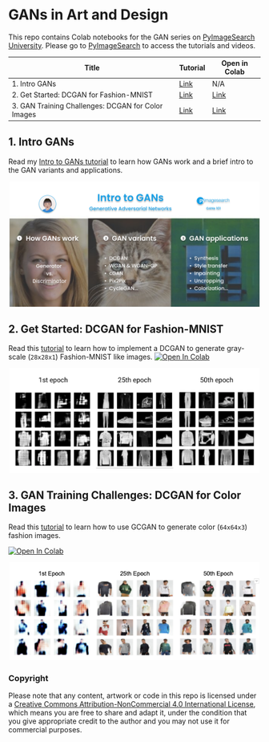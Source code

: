 # GANs in Art and Design
This repo contains Colab notebooks for the GAN series on [PyImageSearch University](https://www.pyimagesearch.com/pyimagesearch-university/). Please go to [PyImageSearch](https://www.pyimagesearch.com/) to access the tutorials and videos.

|Title                                   |Tutorial  |Open in Colab |
|----------------------------------------|--------- |----- |
|1. Intro GANs                           |[Link](https://www.pyimagesearch.com/2021/09/13/intro-to-generative-adversarial-networks-gans/)  | N/A  |
|2. Get Started: DCGAN for Fashion-MNIST |[Link](https://www.pyimagesearch.com/2021/11/11/get-started-dcgan-for-fashion-mnist/)  |[Link](https://colab.research.google.com/github/margaretmz/GANs-in-Art-and-Design/blob/main/2_dcgan_fashion_mnist.ipynb)|
|3. GAN Training Challenges: DCGAN for Color Images |[Link](https://www.pyimagesearch.com/2021/12/13/gan-training-challenges-dcgan-for-color-images/)      |[Link](https://colab.research.google.com/github/margaretmz/GANs-in-Art-and-Design/blob/main/3_dcgan_color_images.ipynb)   |

## 1. Intro GANs   
Read my [Intro to GANs tutorial](https://www.pyimagesearch.com/2021/09/13/intro-to-generative-adversarial-networks-gans/) to learn how GANs work and a brief intro to the GAN variants and applications.
<p align="center">
    <img src="images/1_intro_to_gans.png" alt="1. Intro to GANs" width="500">
</p>

## 2. Get Started: DCGAN for Fashion-MNIST
Read this [tutorial](https://www.pyimagesearch.com/2021/11/11/get-started-dcgan-for-fashion-mnist/) to learn how to implement a DCGAN to generate gray-scale (`28x28x1`) Fashion-MNIST like images.
[![Open In Colab](https://colab.research.google.com/assets/colab-badge.svg)](https://colab.research.google.com/github/margaretmz/GANs-in-Art-and-Design/blob/main/2_dcgan_fashion_mnist.ipynb)


<p align="center">
    <img src="images/2_dcgan_fashion-mnist.png" alt="2. DCGAN Fashion-MNIST" width="500">
</p>

## 3. GAN Training Challenges: DCGAN for Color Images 

Read this [tutorial](https://www.pyimagesearch.com/2021/12/13/gan-training-challenges-dcgan-for-color-images/) to learn how to use GCGAN to generate color (`64x64x3`) fashion images. 

[![Open In Colab](https://colab.research.google.com/assets/colab-badge.svg)](https://colab.research.google.com/github/margaretmz/GANs-in-Art-and-Design/blob/main/2_dcgan_fashion_mnist.ipynb)

<p align="center">
    <img src="images/3_dcgan_fashion_color.png" alt="2. DCGAN Fashion-MNIST" width="500">
</p>

### Copyright
Please note that any content, artwork or code in this repo is licensed under a [
Creative Commons Attribution-NonCommercial 4.0 International License](https://creativecommons.org/licenses/by-nc/4.0/), which means you are free to share and adapt it, under the condition that you give appropriate credit to the author and you may not use it for commercial purposes.